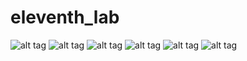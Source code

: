 # eleventh_lab
![alt tag](https://sun9-16.userapi.com/impg/UDrWUTrBpYMsayFVcKKJgxG10KsNTaGkTVkEpw/axjUvIvP744.jpg?size=976x811&quality=96&sign=e0ecad7707fc9207b41eb5c35a43873d&type=album "Описание будет тут")​
![alt tag](https://sun9-17.userapi.com/impg/Lcq5EzS432dx-0gMGex5VaOIj-NOkLSHQBj5Xw/N4dgJ4XNy1U.jpg?size=1522x919&quality=96&sign=070dd1044264b204cc01186a2d4c7cd8&type=album "Описание будет тут")​
![alt tag](https://sun9-64.userapi.com/impg/UfFvXNdzIoThkOAj0yOKlKnU5m07MC-kz7Bnfw/MnnvObZsfNs.jpg?size=1511x873&quality=96&sign=57048d81e11830644735b8c009fb4b57&type=album "Описание будет тут")​
![alt tag](https://sun9-13.userapi.com/impg/RUqPTE1wLpkbpQBADhzuiXX0rTNULxT1RR6LFA/IaDEeepLlWA.jpg?size=443x903&quality=96&sign=d0e68499c0115770084191af1c2c20ad&type=album "Описание будет тут")​
![alt tag](https://sun9-49.userapi.com/impg/QB_j1LAyT6LN-nozjm0fzonNqnSOedqUN-Ir4Q/WtpEyDowNEA.jpg?size=433x878&quality=96&sign=afbd72215a1eb5eb272baa089603de60&type=album "Описание будет тут")​
![alt tag](https://sun9-74.userapi.com/impg/g3K4ZIfELwVg6W-NNpBUnC_perKrGaYaD2hFTQ/X36eBOk2j3A.jpg?size=424x879&quality=96&sign=3ce3b6f0f37c9444ee677325dbea9440&type=album "Описание будет тут")​
